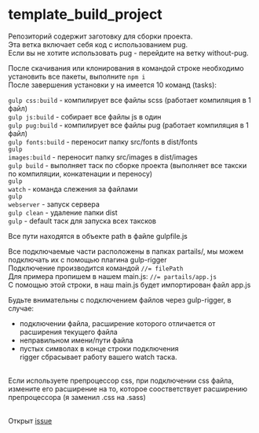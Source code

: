 # template_build_project

Репозиторий содержит заготовку для сборки проекта. <br>
Эта ветка включает себя код c использованием pug. <br>
Если вы не хотите использовать pug - перейдите на ветку without-pug. <br>

После скачивания или клонирования в командой строке необходимо установить все пакеты, выполните <code>npm i</code> <br>
После завершения установки у на имеется 10 команд (tasks):

<code>gulp css:build</code>    -  компилирует все файлы scss (работает компиляция в 1 файл)<br>
<code>gulp js:build</code>     -  собирает все файлы js в один <br>
<code>gulp pug:build</code>    -  компилирует все файлы pug (работает компиляция в 1 файл) <br>
<code>gulp fonts:build</code>  -  переносит папку src/fonts в dist/fonts <br>
<code>gulp images:build</code> -  переносит папку src/images в dist/images <br>
<code>gulp build</code>        -  выполняет таск по сборке проекта (выполняет все такски по компиляции, конкатенации и переносу) <br>
<code>gulp watch</code>        -  команда слежения за файлами <br>
<code>gulp webserver</code>    -  запуск сервера <br>
<code>gulp clean</code>        -  удаление папки dist <br>
<code>gulp</code>              -  default таск для запуска всех таксков <br>


Все пути находятся в объекте path в файле gulpfile.js <br>

Все подключаемые части расположены в папках partails/, мы можем подключать их с помощью плагина gulp-rigger<br>
Подключение производится командой <code>//= filePath</code> <br>
Для примера пропишем в нашем main.js: <code>//= partails/app.js</code> <br>
С помощью этой строки, в наш main.js будет импортирован файл app.js<br>

Будьте внимательны с подключением файлов через gulp-rigger, в случае:<br>
- подключении файла, расширение которого отличается от расширения текущего файла<br>
- неправильном имени/пути файла<br>
- пустых символах в конце строки подключения<br>
rigger сбрасывает работу вашего watch таска.<br><br>

Если используете препроцессор css, при подключении css файла, измените его расширение на то, которое соостветствует расширению препроцессора (я заменил .css на .sass)<br><br>

Открыт <a href="https://github.com/Postnov/template_build_project/issues/1">issue</a>
